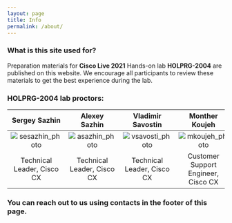 ```yaml
---
layout: page
title: Info
permalink: /about/
---
```


### What is this site used for?

Preparation materials for **Cisco Live 2021** Hands-on lab **HOLPRG-2004** are published on this website.
We encourage all participants to review these materials to get the best experience during the lab.

### HOLPRG-2004 lab proctors:

| Sergey Sazhin | Alexey Sazhin | Vladimir Savostin | Monther Koujeh |
|:-------------:|:-------------:|:-------------:|:-------------:|
| ![sesazhin_photo](https://user-images.githubusercontent.com/22170799/114364953-9f8ffe80-9b82-11eb-8410-a67864d388ff.png) | ![asazhin_photo](https://user-images.githubusercontent.com/22170799/114364962-a159c200-9b82-11eb-92b6-0c56d83adf8c.png) | ![vsavosti_photo](https://user-images.githubusercontent.com/22170799/114364973-a3bc1c00-9b82-11eb-8d12-e7f798031fee.png) | ![mkoujeh_photo](https://user-images.githubusercontent.com/22170799/114364986-a585df80-9b82-11eb-930a-197968cd4a46.png) |
| Technical Leader, Cisco CX | Technical Leader, Cisco CX | Technical Leader, Cisco CX | Customer<br />Support Engineer,<br />Cisco CX |

### You can reach out to us using contacts in the footer of this page.
